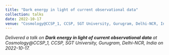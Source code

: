 ```yaml
---
title: "Dark energy in light of current observational data"
collection: talks
date: 2022-10-17
venue: "Cosmology@CCSP_1, CCSP, SGT University, Gurugram, Delhi-NCR, India"
---
```


*Delivered a talk on **Dark energy in light of current observational data** at Cosmology@CCSP_1, CCSP, SGT University, Gurugram, Delhi-NCR, India on 2022-10-17.*
